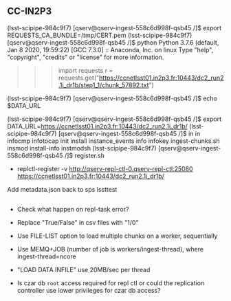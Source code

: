 ## CC-IN2P3

(lsst-scipipe-984c9f7) [qserv@qserv-ingest-558c6d998f-qsb45 /]$ export REQUESTS_CA_BUNDLE=/tmp/CERT.pem
(lsst-scipipe-984c9f7) [qserv@qserv-ingest-558c6d998f-qsb45 /]$ python
Python 3.7.6 (default, Jan  8 2020, 19:59:22)
[GCC 7.3.0] :: Anaconda, Inc. on linux
Type "help", "copyright", "credits" or "license" for more information.
>>> import requests
>>> r = requests.get("https://ccnetlsst01.in2p3.fr:10443/dc2_run2.1i_dr1b/step1_1/chunk_57892.txt")
>>>
(lsst-scipipe-984c9f7) [qserv@qserv-ingest-558c6d998f-qsb45 /]$ echo $DATA_URL

(lsst-scipipe-984c9f7) [qserv@qserv-ingest-558c6d998f-qsb45 /]$ export DATA_URL=https://ccnetlsst01.in2p3.fr:10443/dc2_run2.1i_dr1b/
(lsst-scipipe-984c9f7) [qserv@qserv-ingest-558c6d998f-qsb45 /]$ in
in                infocmp           infotocap         init              install           instance_events
info              infokey           ingest-chunks.sh  insmod            install-info      instmodsh
(lsst-scipipe-984c9f7) [qserv@qserv-ingest-558c6d998f-qsb45 /]$ register.sh
+ replctl-register -v http://qserv-repl-ctl-0.qserv-repl-ctl:25080 https://ccnetlsst01.in2p3.fr:10443/dc2_run2.1i_dr1b/


Add metadata.json back to sps lssttest

##
- Check what happen on repl-task error?

- Replace "True/False" in csv files with "1/0"
- Use FILE-LIST option to load multiple chunks on a worker, sequentially
- Use MEMQ+JOB (number of job is workers/ingest-thread), where ingest-thread=ncore
- "LOAD DATA INFILE" use 20MB/sec per thread
- Is czar db `root` access required for repl ctl or could the replication controller use lower privileges for czar db access?
